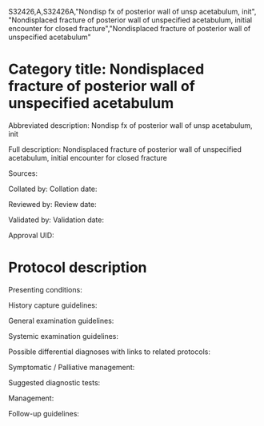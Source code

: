 S32426,A,S32426A,"Nondisp fx of posterior wall of unsp acetabulum, init", "Nondisplaced fracture of posterior wall of unspecified acetabulum, initial encounter for closed fracture","Nondisplaced fracture of posterior wall of unspecified acetabulum"
# Category title: Nondisplaced fracture of posterior wall of unspecified acetabulum

Abbreviated description: Nondisp fx of posterior wall of unsp acetabulum, init

Full description: Nondisplaced fracture of posterior wall of unspecified acetabulum, initial encounter for closed fracture

Sources:

Collated by:
Collation date:

Reviewed by:
Review date:

Validated by:
Validation date:

Approval UID:

# Protocol description

Presenting conditions:

History capture guidelines:

General examination guidelines:

Systemic examination guidelines:

Possible differential diagnoses with links to related protocols:

Symptomatic / Palliative management:

Suggested diagnostic tests:

Management:

Follow-up guidelines:
